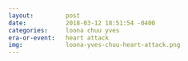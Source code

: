 ```yaml
---
layout:         post
date:           2018-03-12 18:51:54 -0400
categories:     loona chuu yves
era-or-event:   heart attack
img:            loona-yves-chuu-heart-attack.png
---
```

